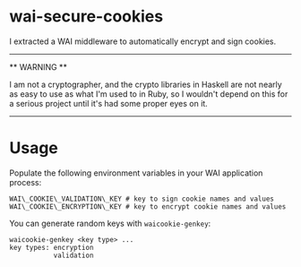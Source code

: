 # wai-secure-cookies

I extracted a WAI middleware to automatically encrypt and sign cookies.

---

** WARNING **

I am not a cryptographer, and the crypto libraries in Haskell are not nearly as easy to use as what I'm used to in Ruby, so I wouldn't depend on this for a serious project until it's had some proper eyes on it.

---

# Usage

Populate the following environment variables in your WAI application process:

```
WAI\_COOKIE\_VALIDATION\_KEY # key to sign cookie names and values
WAI\_COOKIE\_ENCRYPTION\_KEY # key to encrypt cookie names and values
```

You can generate random keys with `waicookie-genkey`:

```
waicookie-genkey <key type> ...
key types: encryption
           validation
```
